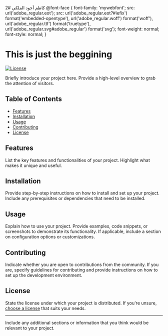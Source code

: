 2# كاظم أجود الملكي
@font-face {
    font-family: 'mywebfont';
    src: url('adobe_regular.eot');
    src: url('adobe_regular.eot?#iefix') format('embedded-opentype'),
         url('adobe_regular.woff') format('woff'),
         url('adobe_regular.ttf') format('truetype'),
         url('adobe_regular.svg#adobe_regular') format('svg');
    font-weight: normal;
    font-style: normal;
}
# This is just the beggining

[![License](https://img.shields.io/badge/license-MIT-blue.svg)](LICENSE)

Briefly introduce your project here. Provide a high-level overview to grab the attention of visitors.

## Table of Contents

- [Features](#features)
- [Installation](#installation)
- [Usage](#usage)
- [Contributing](#contributing)
- [License](#license)

## Features

List the key features and functionalities of your project. Highlight what makes it unique and useful.

## Installation

Provide step-by-step instructions on how to install and set up your project. Include any prerequisites or dependencies that need to be installed.

## Usage

Explain how to use your project. Provide examples, code snippets, or screenshots to demonstrate its functionality. If applicable, include a section on configuration options or customizations.

## Contributing

Indicate whether you are open to contributions from the community. If you are, specify guidelines for contributing and provide instructions on how to set up the development environment.

## License

State the license under which your project is distributed. If you're unsure, [choose a license](https://choosealicense.com/) that suits your needs.

---

Include any additional sections or information that you think would be relevant to your project.

